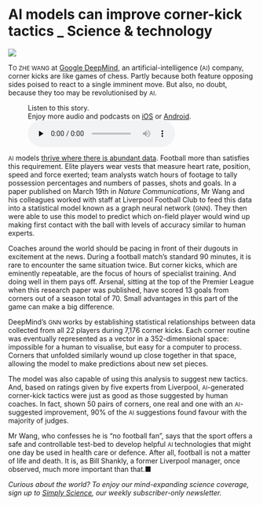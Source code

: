 # AI models can improve corner-kick tactics _ Science & technology

<img src="https://images.weserv.nl/?url=www.economist.com/img/b/1280/720/90/media-assets/image/20240323_STP501.jpg" /><div></div><p><span>T</span><small>O ZHE WANG</small> at <a href="https://www.economist.com/1843/2019/03/01/deepmind-and-google-the-battle-to-control-artificial-intelligence">Google DeepMind</a>, an artificial-intelligence (<small>AI</small>) company, corner kicks are like games of chess. Partly because both feature opposing sides poised to react to a single imminent move. But also, no doubt, because they too may be revolutionised by <small>AI</small>.</p><div><figure><div><figcaption>Listen to this story.</figcaption> <span>Enjoy more audio and podcasts on<!-- --> <a href="https://www.economist.comhttps://economist-app.onelink.me/d2eC/bed1b25" id="audio-ios-cta" rel="noreferrer" target="_blank">iOS</a> <!-- -->or<!-- --> <a href="https://www.economist.comhttps://economist-app.onelink.me/d2eC/7f3c199" id="audio-android-cta" rel="noreferrer" target="_blank">Android</a>.</span></div><audio controls="" id="audio-player" preload="none" src="https://www.economist.com/media-assets/audio/072%20Science%20and%20technology%20-%20AI%20and%20football-40efa9a32ac37f2f6464023a065db2d4.mp3" title="AI models can improve corner-kick tactics"><p>Your browser does not support the &lt;audio&gt; element.</p></audio><div><div></div></div></figure></div><p><small>AI</small> models <a href="https://www.economist.com/science-and-technology/2024/03/13/how-to-train-your-large-language-model">thrive where there is abundant data</a>. Football more than satisfies this requirement. Elite players wear vests that measure heart rate, position, speed and force exerted; team analysts watch hours of footage to tally possession percentages and numbers of passes, shots and goals. In a paper published on March 19th in <i>Nature Communications</i>, Mr Wang and his colleagues worked with staff at Liverpool Football Club to feed this data into a statistical model known as a graph neural network (<small>GNN</small>). They then were able to use this model to predict which on-field player would wind up making first contact with the ball with levels of accuracy similar to human experts.</p><div><div><div id="econ-1"></div></div></div><p>Coaches around the world should be pacing in front of their dugouts in excitement at the news. During a football match’s standard 90 minutes, it is rare to encounter the same situation twice. But corner kicks, which are eminently repeatable, are the focus of hours of specialist training. And doing well in them pays off. Arsenal, sitting at the top of the Premier League when this research paper was published, have scored 13 goals from corners out of a season total of 70. Small advantages in this part of the game can make a big difference.</p><p>DeepMind’s <small>GNN </small>works by establishing statistical relationships between data collected from all 22 players during 7,176 corner kicks. Each corner routine was eventually represented as a vector in a 352-dimensional space: impossible for a human to visualise, but easy for a computer to process. Corners that unfolded similarly wound up close together in that space, allowing the model to make predictions about new set pieces.</p><p>The model was also capable of using this analysis to suggest new tactics. And, based on ratings given by five experts from Liverpool, <small>AI</small>-generated corner-kick tactics were just as good as those suggested by human coaches. In fact, shown 50 pairs of corners, one real and one with an <small>AI</small>-suggested improvement, 90% of the <small>AI</small> suggestions found favour with the majority of judges.</p><p>Mr Wang, who confesses he is “no football fan”, says that the sport offers a safe and controllable test-bed to develop helpful <small>AI </small>technologies that might one day be used in health care or defence. After all, football is not a matter of life and death. It is, as Bill Shankly, a former Liverpool manager, once observed, much more important than that.<span>■</span></p><p><i>Curious about the world? To enjoy our mind-expanding science coverage, sign up to <a href="https://www.economist.com/newsletters/simply-science">Simply Science</a>, our weekly subscriber-only newsletter.</i></p>